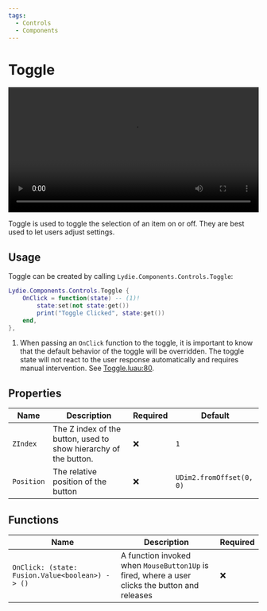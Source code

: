 ```yaml
---
tags:
  - Controls
  - Components
---
```


# Toggle

<video width="100%" loop autoplay>
  <source src="preview.mp4" type="video/mp4">
</video>

Toggle is used to toggle the selection of an item on or off. They are best used to let users adjust settings.

## Usage
Toggle can be created by calling `Lydie.Components.Controls.Toggle`:

```lua
Lydie.Components.Controls.Toggle {
    OnClick = function(state) -- (1)!
        state:set(not state:get())
        print("Toggle Clicked", state:get())
    end,
},
```

1.  When passing an `OnClick` function to the toggle, it is important to know that the default behavior of the toggle will be overridden. The toggle state will not react to the user response automatically and requires manual intervention. See [Toggle.luau:80](https://github.com/7kayoh/Lydie/blob/8ee2f0d74b97db8a30f576396c194ed34eba28b4/src/Components/Controls/Toggle.luau#L80).

## Properties
| Name        | Description                          | Required | Default |
| ----------- | ------------------------------------ | -------- | ------- |
| `ZIndex` | The Z index of the button, used to show hierarchy of the button. | :x: | `1` |
| `Position` | The relative position of the button | :x: | `UDim2.fromOffset(0, 0)` |

## Functions
| Name        | Description                          | Required |
| ----------- | ------------------------------------ | -------- |
| `OnClick: (state: Fusion.Value<boolean>) -> ()` | A function invoked when `MouseButton1Up` is fired, where a user clicks the button and releases | :x: |